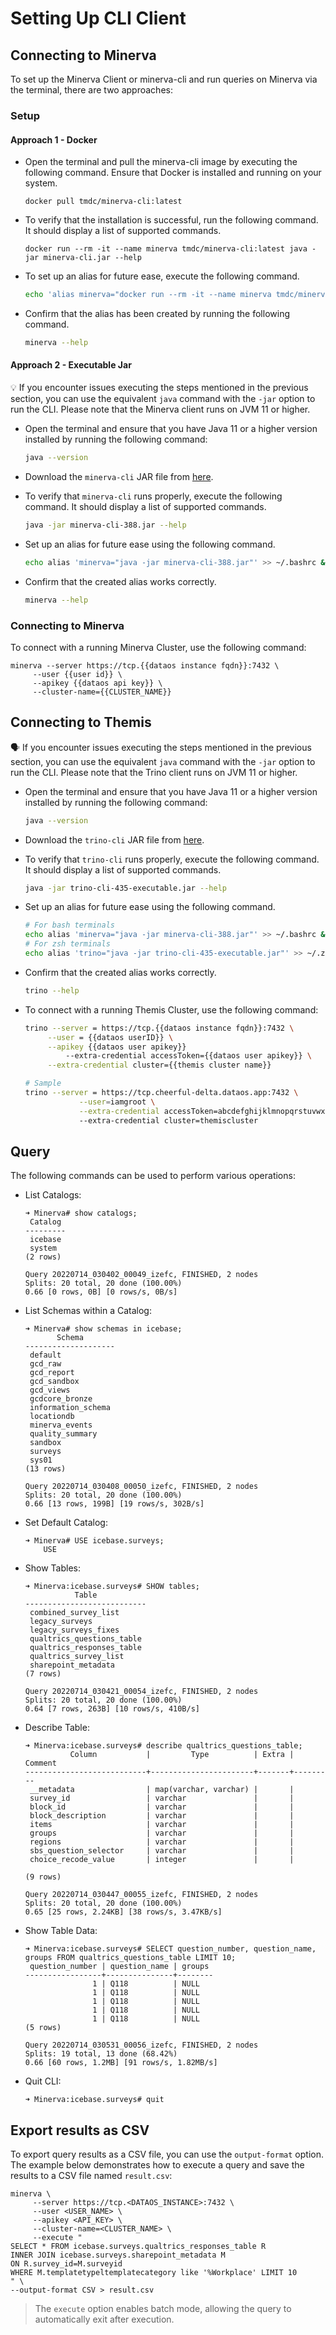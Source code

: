 # Setting Up CLI Client

## **Connecting to Minerva**

To set up the Minerva Client or minerva-cli and run queries on Minerva via the terminal, there are two approaches:

### **Setup**

#### **Approach 1 - Docker**

- Open the terminal and pull the minerva-cli image by executing the following command. Ensure that Docker is installed and running on your system.

    ```shell
    docker pull tmdc/minerva-cli:latest
    ```

- To verify that the installation is successful, run the following command. It should display a list of supported commands.

    ```shell
    docker run --rm -it --name minerva tmdc/minerva-cli:latest java -jar minerva-cli.jar --help
    ```

- To set up an alias for future ease, execute the following command.

    ```bash
    echo 'alias minerva="docker run --rm -it --name minerva tmdc/minerva-cli:latest java -jar minerva-cli.jar"' >> ~/.bashrc && source ~/.bashrc
    ```

- Confirm that the alias has been created by running the following command.

    ```bash
    minerva --help
    ```

#### **Approach 2 - Executable Jar**

<aside>

💡 If you encounter issues executing the steps mentioned in the previous section, you can use the equivalent `java` command with the `-jar` option to run the CLI. Please note that the Minerva client runs on JVM 11 or higher.

</aside>

- Open the terminal and ensure that you have Java 11 or a higher version installed by running the following command:

    ```bash
    java --version
    ```

- Download the `minerva-cli` JAR file from [here](https://github.com/anismiles/anismiles.github.com/blob/master/minerva-cli-388.jar).

- To verify that `minerva-cli` runs properly, execute the following command. It should display a list of supported commands.

    ```bash
    java -jar minerva-cli-388.jar --help
    ```

- Set up an alias for future ease using the following command.

    ```bash
    echo alias 'minerva="java -jar minerva-cli-388.jar"' >> ~/.bashrc && source ~/.bashrc
    ```

- Confirm that the created alias works correctly.

    ```bash
    minerva --help
    ```

### **Connecting to Minerva**

To connect with a running Minerva Cluster, use the following command:

```shell
minerva --server https://tcp.{{dataos instance fqdn}}:7432 \
     --user {{user id}} \
     --apikey {{dataos api key}} \
     --cluster-name={{CLUSTER_NAME}}
```


## Connecting to Themis

<aside class="callout">

🗣 If you encounter issues executing the steps mentioned in the previous section, you can use the equivalent <code>java</code> command with the <code>-jar</code> option to run the CLI. Please note that the Trino client runs on JVM 11 or higher.

</aside>

- Open the terminal and ensure that you have Java 11 or a higher version installed by running the following command:
    
    ```bash
    java --version
    ```
    
- Download the `trino-cli` JAR file from [here](https://repo1.maven.org/maven2/io/trino/trino-cli/435/trino-cli-435-executable.jar).
- To verify that `trino-cli` runs properly, execute the following command. It should display a list of supported commands.
    
    ```bash
    java -jar trino-cli-435-executable.jar --help
    ```
    
- Set up an alias for future ease using the following command.
    
    ```bash
    # For bash terminals
    echo alias 'minerva="java -jar minerva-cli-388.jar"' >> ~/.bashrc && source ~/.bashrc
    # For zsh terminals
    echo alias 'trino="java -jar trino-cli-435-executable.jar"' >> ~/.zshrc && source ~/.zshrc
    ```
    
- Confirm that the created alias works correctly.
    
    ```bash
    trino --help
    ```
    
- To connect with a running Themis Cluster, use the following command:
    
    ```bash
    trino --server = https://tcp.{{dataos instance fqdn}}:7432 \
         --user = {{dataos userID}} \
         --apikey {{dataos user apikey}}
    		 --extra-credential accessToken={{dataos user apikey}} \
         --extra-credential cluster={{themis cluster name}}
    
    # Sample
    trino --server = https://tcp.cheerful-delta.dataos.app:7432 \
    			--user=iamgroot \
    			--extra-credential accessToken=abcdefghijklmnopqrstuvwxyz 
    			--extra-credential cluster=themiscluster
    ```


## **Query**

The following commands can be used to perform various operations:

- List Catalogs:

    ```shell
    ➜ Minerva# show catalogs;
     Catalog 
    ---------
     icebase 
     system  
    (2 rows)
    
    Query 20220714_030402_00049_izefc, FINISHED, 2 nodes
    Splits: 20 total, 20 done (100.00%)
    0.66 [0 rows, 0B] [0 rows/s, 0B/s]
    ```

- List Schemas within a Catalog:

    ```shell
    ➜ Minerva# show schemas in icebase;
           Schema       
    --------------------
     default            
     gcd_raw            
     gcd_report         
     gcd_sandbox        
     gcd_views          
     gcdcore_bronze     
     information_schema 
     locationdb         
     minerva_events     
     quality_summary    
     sandbox            
     surveys            
     sys01              
    (13 rows)
    
    Query 20220714_030408_00050_izefc, FINISHED, 2 nodes
    Splits: 20 total, 20 done (100.00%)
    0.66 [13 rows, 199B] [19 rows/s, 302B/s]
    ```

- Set Default Catalog:

    ```shell
    ➜ Minerva# USE icebase.surveys;
    	USE
    ```

- Show Tables:

    ```shell
    ➜ Minerva:icebase.surveys# SHOW tables;
	           Table           
	---------------------------
	 combined_survey_list      
	 legacy_surveys            
	 legacy_surveys_fixes      
	 qualtrics_questions_table 
	 qualtrics_responses_table 
	 qualtrics_survey_list     
	 sharepoint_metadata       
	(7 rows)
	
	Query 20220714_030421_00054_izefc, FINISHED, 2 nodes
	Splits: 20 total, 20 done (100.00%)
	0.64 [7 rows, 263B] [10 rows/s, 410B/s]

- Describe Table:

    ```shell
    ➜ Minerva:icebase.surveys# describe qualtrics_questions_table;
              Column           |         Type          | Extra | Comment 
    ---------------------------+-----------------------+-------+---------
     __metadata                | map(varchar, varchar) |       |         
     survey_id                 | varchar               |       |         
     block_id                  | varchar               |       |         
     block_description         | varchar               |       |         
     items                     | varchar               |       |         
     groups                    | varchar               |       |         
     regions                   | varchar               |       |         
     sbs_question_selector     | varchar               |       |         
     choice_recode_value       | integer               |       |         
    
    (9 rows)
    
    Query 20220714_030447_00055_izefc, FINISHED, 2 nodes
    Splits: 20 total, 20 done (100.00%)
    0.65 [25 rows, 2.24KB] [38 rows/s, 3.47KB/s]
    ```

- Show Table Data:

    ```shell
    ➜ Minerva:icebase.surveys# SELECT question_number, question_name, groups FROM qualtrics_questions_table LIMIT 10;
     question_number | question_name | groups 
    -----------------+---------------+--------
                   1 | Q118          | NULL   
                   1 | Q118          | NULL   
                   1 | Q118          | NULL   
                   1 | Q118          | NULL   
                   1 | Q118          | NULL   
    (5 rows)
    
    Query 20220714_030531_00056_izefc, FINISHED, 2 nodes
    Splits: 19 total, 13 done (68.42%)
    0.66 [60 rows, 1.2MB] [91 rows/s, 1.82MB/s]
    ```

- Quit CLI:

    ```shell
    ➜ Minerva:icebase.surveys# quit
    ```

## **Export results as CSV**

To export query results as a CSV file, you can use the `output-format` option. The example below demonstrates how to execute a query and save the results to a CSV file named `result.csv`:

```shell
minerva \
     --server https://tcp.<DATAOS_INSTANCE>:7432 \
     --user <USER_NAME> \
     --apikey <API_KEY> \
     --cluster-name=<CLUSTER_NAME> \
     --execute "
SELECT * FROM icebase.surveys.qualtrics_responses_table R 
INNER JOIN icebase.surveys.sharepoint_metadata M 
ON R.survey_id=M.surveyid 
WHERE M.templatetypeltemplatecategory like '%Workplace' LIMIT 10
" \
--output-format CSV > result.csv
```

> The `execute` option enables batch mode, allowing the query to automatically exit after execution.